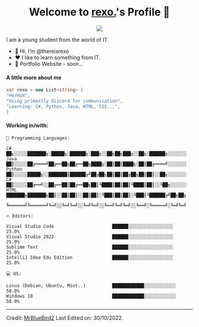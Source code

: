 <p align="center">
  <h1 align="center">Welcome to <a href="https://github.com/thereisrexo">rexo.</a>'s Profile 👋</h1>
</p>
<p align="center">
  <a align="center" href="https://github.com/DenverCoder1/readme-typing-svg"><img src="https://readme-typing-svg.herokuapp.com?&font=IBM+Plex+Sans&color=F72EE2&size=25&lines=Welcome+to+my+GitHub+Profile!" /></a>
</p>
<p>I am a young student from the world of IT.</p>
<ul>
  <li>👋 Hi, I’m @thereisrexo</li>
  <li>❤️ I like to learn something from IT.</li>
  <li>🧐 Portfolio Website - soon...</li>
</ul>

#### A little more about me
```c#
var rexo = new List<string> { 
"He/Him",
"Using primarily Discord for communication",
"Learning: C#, Python, Java, HTML, CSS...",
}
```

#### Working in/with:
```text
💬 Programming Languages:

C#       ██╗░░░░░███████╗░█████╗░██████╗░███╗░░██╗██╗███╗░░██╗░██████╗░░░░░░░
Java     ██║░░░░░██╔════╝██╔══██╗██╔══██╗████╗░██║██║████╗░██║██╔════╝░░░░░░░
Python   ██║░░░░░█████╗░░███████║██████╔╝██╔██╗██║██║██╔██╗██║██║░░██╗░░░░░░░
C#       ██║░░░░░██╔══╝░░██╔══██║██╔══██╗██║╚████║██║██║╚████║██║░░╚██╗░░░░░░
HTML     ███████╗███████╗██║░░██║██║░░██║██║░╚███║██║██║░╚███║╚██████╔╝██╗██╗
         ╚══════╝╚══════╝╚═╝░░╚═╝╚═╝░░╚═╝╚═╝░░╚══╝╚═╝╚═╝░░╚══╝░╚═════╝░╚═╝╚═╝

🔥 Editors:

Visual Studio Code                      ██████░░░░░░░░░░░░░░░░░   25.0% 
Visual Studio 2022                      ██████░░░░░░░░░░░░░░░░░   25.0% 
Sublime Text                            ██████░░░░░░░░░░░░░░░░░   25.0% 
IntelliJ Idea Edu Edition               ██████░░░░░░░░░░░░░░░░░   25.0% 

💻 OS:

Linux (Debian, Ubuntu, Mint..)          ████████████░░░░░░░░░░░░   50.0%
Windows 10                              ████████████░░░░░░░░░░░░   50.0%
```
------
Credit: [MrBlueBird2](https://github.com/MrBlueBird2)
Last Edited on: 30/10/2022.
